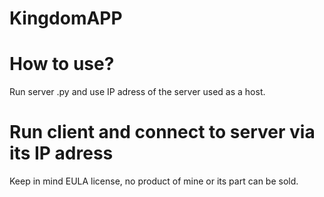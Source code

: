 # KingdomAPP

# How to use?
Run server .py and use IP adress of the server used as a host.
# Run client and connect to server via its IP adress

Keep in mind EULA license, no product of mine or its part can be sold. 
